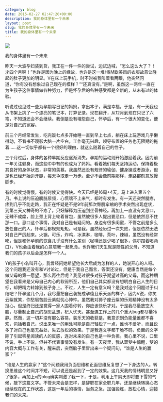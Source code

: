 ```yaml
---
category: blog
date: 2015-02-27 02:47:26+00:00
description: 我的身体里有一个未来
layout: post
slug: 我的身体里有一个未来
title: 我的身体里有一个未来
---
```


![](https://xdict.files.wordpress.com/2015/02/tumblr_nket322ddo1u1zc3wo1_1280.jpg)

我的身体里有一个未来





昨天一大波孕妇装到货，我正在一件一件的尝试，边试边喊，“怎么这么大了？！才四个月啊！”也许是因为晚上的缘故，也许是这一堆H&M欧美风的衣服故意让隆起的肚子更加的明显。V在床上玩手机，时不时被我叫着看两眼，他突然问道，“你有没有想象过自己现在的模样？”“还真没有。”是啊，虽然这一两年一直在为生孩子这件事情做各种努力，但是怀孕后的各种感受都是全新的，从未有过的体验。





听说过也见过一些为孕期写日记的妈妈，拿出本子，满是幸福。于是，有一天我也从书架上挑了一个漂亮的笔记本，打算记录。现在翻开，从12月到现在只记了六笔，不知道还会不会继续。我倒是没有埋怨自己，怀孕后，有一个很大的变化，便是对自己的宽容。





前三个月经常发生，吃完饭七点多开始睡一直到早上七点，躺在床上玩游戏几乎懒得动，不看书不观影大脑一片空白，工作毫无兴趣，领导布置的任务也无限期的拖着……这一切似乎都有一个很好的理由，就这么随着自己的性子。





三个月过后，身体的各种早期反应逐渐消失，孕期的运动则开始激励着我。因为前一年关注健身，而这些ID中有的也成为了妈妈。看着她们每天坚持运动，保持着极其良好的身体状态，非常的羡慕。我虽然还没有规律的瑜伽、健身操或者游泳，但是也已经开始迈开腿，每天争取走一万步。至少不会像前期那样，走路都刻意放慢脚步。





有的时候觉得慢，有的时候又觉得快。今天已经是16周+4天，马上进入第五个月。书上说的压迫膀胱尿频，心慌喘不上来气，都时有发生。有一天还突然腿疼，疼到几乎不能走路，我正在怀疑是不是9年前那次臀肌挛缩的手术突然出现症状，到第三天又神奇的不疼了，只好解释为压迫到坐骨神经。再加上一直没有太忌口，无辣不成席，脸上颈上背上轮着冒包，虽然被很多人提出要忌口，但是依然忍不住那一口。忌口这个事情，我对自己是有疑问的。身边有很多闺蜜，不管之前是多么放任自己的人，怀孕后都规规矩矩，可是我，虽然经历过一次失败，但是依然无法对自己严厉起来。火锅，可乐，炸鸡，冰淇淋，咖啡，茶叶，辣椒，虽然没有经常吃，但是和怀孕前的饮食几乎没有什么差别（咖啡还是少喝了很多，偶尔蹭着喝两口），V也会由着我的心意陪我一起觅食。也许我们天生就是随性的父母，不知道我们的孩子以后会是怎样一个人。





Y的孩子小名叫开心，我曾经问她希望他长大后成为怎样的人，她说开心的人呀。这个问题我还没有和V讨论过，但是于我自己而言，答案还没有。健康当然是每个做父母的第一愿望，那么再往后呢？我见过很多对孩子期望过高的父母，而这种期望在我看来是父母自己内心的软弱所至，他们自己其实都没有想明白自己人生的目标，却把精力转嫁到孩子身上。不过，人生一定有意义吗？是我对这个问题过于纠结吧？怀孕这几个月，我尽量把自己装扮成孕傻且乐天派的样子，因为V说，你笑云紫就笑，你愁眉苦脸云紫就忧心忡忡。虽然我对狮子座云紫的乐观精神没有太多担心，但是终归还是觉得一家人围着你转，你应该快乐才对。于是我尽量放空大脑，尽量制止自己的胡思乱想，杞人忧天。甚至连工作上的几个重大bug都尽量冷静。然而，这一切并没有那么容易，装乐天的收获是，我意识到负能量谁都不喜欢，包括我自己，说出来唯一的用处可能是自己轻松了一点，谁也不爱听，而且说多了对自己也毫无益处，失去放松的效果。于是我连文字都干脆不码，负面的文字除了引起零星阅读的人的反感，连对未来的自己也是一种负担。我心里不说，口里不说，手上不说，但并不代表事情没有发生。有一天夜里，我从噩梦中惊醒，梦的内容大概与工作有关，醒来后，突然脑子里冒出来一个疑问句，“谁是人生的赢家？”





“谁是人生的赢家？”这个问题我用负面思维和正面思维反复想了一下身边的人。转换思维这个时间并不短，可以说还是起到了一定的效果。这几天我的情绪明显又好了很多，再加上x的blog确实刺激了我一下，于是，利用上午阴天即将要下雪的气候，敲下这篇文字。不管未来会是怎样，是辞职在家全职几年，还是继续转换心态继续现在的工作状态，这是一年后的事情，当务之急，加强锻炼，放松心情，迎接我们的未来。
